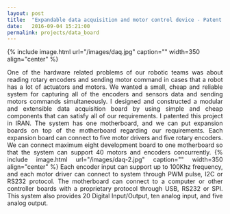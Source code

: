 ```yaml
---
layout: post
title:  "Expandable data acquisition and motor control device - Patent acquired in Iran"
date:   2016-09-04 15:21:00
permalink: projects/data_board
---
```


{% include image.html url="/images/daq.jpg" caption="" width=350 align="center" %}
<p align="justify">
One of the hardware related problems of our robotic teams was about reading rotary encoders and sending motor command in cases that a robot has a lot of actuators and motors. We wanted a small, cheap and reliable system for capturing all of the encoders and sensors data and sending motors commands simultaneously. I designed and constructed a modular and extensible data acquisition board by using simple and cheap components that can satisfy all of our requirements. I patented this project in IRAN. The system has one motherboard, and we can put expansion boards on top of the motherboard regarding our requirements. Each expansion board can connect to five motor drivers and five rotary encoders. We can connect maximum eight development board to one motherboard so that the system can support 40 motors and encoders concurrently.
{% include image.html url="/images/daq-2.jpg" caption="" width=350 align="center" %}
Each encoder input can support up to 100Khz frequency, and each motor driver can connect to system through PWM pulse, I2C or RS232 protocol.
The motherboard can connect to a computer or other controller boards with a proprietary protocol through USB, RS232 or SPI.
This system also provides 20 Digital Input/Output, ten analog input, and five analog output.
</p>
